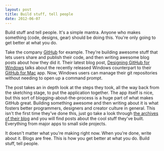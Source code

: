 ```yaml
---
layout: post
title: Build stuff, tell people
date: 2012-06-07
---
```


Build stuff and tell people. It's a simple mantra. Anyone who makes something (code, designs, gear) should be doing this. You're only going to get better at what you do. 

Take the company [GitHub](http://github.com) for example. They're building awesome stuff that lets users share and publish their code, and then writing awesome blog posts about how they did it. Their latest blog post, [Designing GitHub for Windows](https://github.com/blog/1151-designing-github-for-windows) talks about the recently released Windows counterpart to their [GitHub for Mac](http://mac.github.com) app. Now, Windows users can manage their git repositories without needing to open up a command prompt. 

The post takes an in depth look at the steps they took, all the way back from the sketching stage, to put the application together. The app itself is nice, but this sort of blogging-about-the-process is a huge part of what makes GitHub great. Building something awesome and then writing about it is what fosters better programmers, designers and creator culture in general. This isn't the first time they've done this, just go take a look through [the archives of their blog](https://github.com/blog) and you will find posts about the cool stuff they've built. Everything from major apps to small side projects.

It doesn't matter what you're making right now. When you're done, write about it. Blogs are free. This is how you get better at what you do. Build stuff, tell people. 
